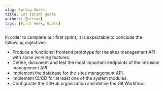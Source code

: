 ```yaml
---
slug: Spring Goals
title: 1st sprint goals
authors: [bernas]
tags: [First Week, Goals]
---
```


In order to complete our first sprint, it is expectable to conclude the following objectives:

- Produce a functional frontend prototype for the sites management API with some working features.
- Define, document and test the most important endpoints of the intrusion management API.
- Implement the database for the sites management API.
- Implement CI/CD for at least one of the system modules.
- Configurate the GitHub organization and define the Git Workflow.